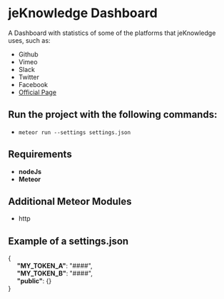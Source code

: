 # jeKnowledge Dashboard
A Dashboard with statistics of some of the platforms that jeKnowledge uses, such as:
   * Github
   * Vimeo
   * Slack
   * Twitter
   * Facebook
   * [Official Page](http://www.jek.pt)

## Run the project with the following commands:
-  ```meteor run --settings settings.json```

## Requirements
- **nodeJs**
- **Meteor**

## Additional Meteor Modules
- http

## Example of a settings.json
{  
  &nbsp;&nbsp;&nbsp;&nbsp;&nbsp;**"MY_TOKEN_A"**: "####",  
  &nbsp;&nbsp;&nbsp;&nbsp;&nbsp;**"MY_TOKEN_B"**: "####",  
  &nbsp;&nbsp;&nbsp;&nbsp;&nbsp;**"public"**: {}  
}
